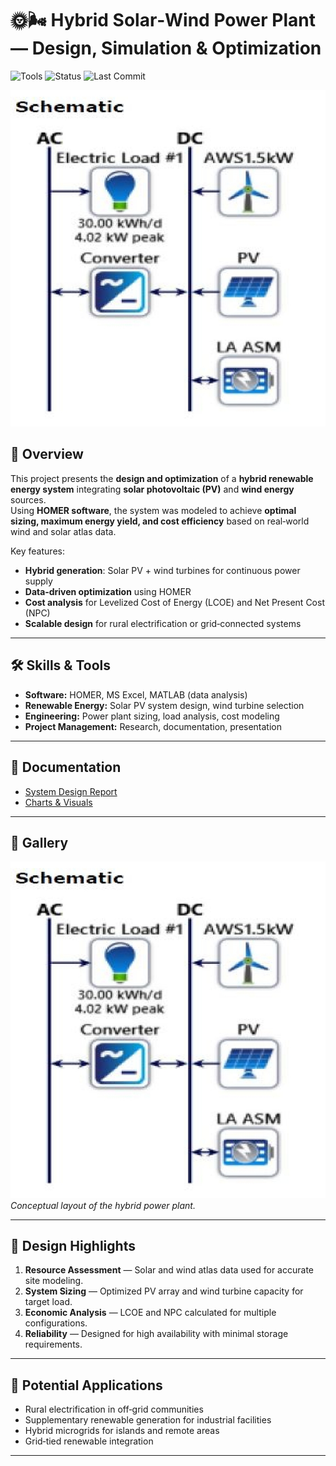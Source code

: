 # 🌞🌬️ Hybrid Solar‑Wind Power Plant — Design, Simulation & Optimization

![Tools](https://img.shields.io/badge/Tools-HOMER%20%7C%20Solar%20PV%20%7C%20Wind%20Turbine%20Design-orange)
![Status](https://img.shields.io/badge/Status-Completed-brightgreen)
![Last Commit](https://img.shields.io/github/last-commit/yourusername/hybrid-solar-wind-power-plant)

![Hybrid Power Plant](images/hybrid_pp.jpg)

## 📖 Overview
This project presents the **design and optimization** of a **hybrid renewable energy system** integrating **solar photovoltaic (PV)** and **wind energy** sources.  
Using **HOMER software**, the system was modeled to achieve **optimal sizing, maximum energy yield, and cost efficiency** based on real‑world wind and solar atlas data.

Key features:
- **Hybrid generation**: Solar PV + wind turbines for continuous power supply
- **Data‑driven optimization** using HOMER
- **Cost analysis** for Levelized Cost of Energy (LCOE) and Net Present Cost (NPC)
- **Scalable design** for rural electrification or grid‑connected systems

---

## 🛠 Skills & Tools
- **Software:** HOMER, MS Excel, MATLAB (data analysis)
- **Renewable Energy:** Solar PV system design, wind turbine selection
- **Engineering:** Power plant sizing, load analysis, cost modeling
- **Project Management:** Research, documentation, presentation

---

## 📄 Documentation
- [System Design Report](docs/hybrid_pp.pdf)
- [Charts & Visuals](images/hybrid_power_plant_gallery/)

---

## 📸 Gallery
![Hybrid Power Plant](images/hybrid_pp.jpg)  
*Conceptual layout of the hybrid power plant.*

---

## 🔬 Design Highlights
1. **Resource Assessment** — Solar and wind atlas data used for accurate site modeling.
2. **System Sizing** — Optimized PV array and wind turbine capacity for target load.
3. **Economic Analysis** — LCOE and NPC calculated for multiple configurations.
4. **Reliability** — Designed for high availability with minimal storage requirements.

---

## 🚀 Potential Applications
- Rural electrification in off‑grid communities
- Supplementary renewable generation for industrial facilities
- Hybrid microgrids for islands and remote areas
- Grid‑tied renewable integration

---


